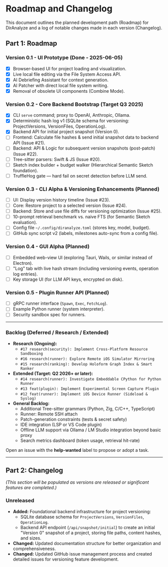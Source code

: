 <!--
AI UPDATE INSTRUCTIONS:
This document tracks the project's roadmap and changelog.
To update this document for the ROADMAP section:
1. Review recent progress against the tasks listed under current and upcoming versions.
2. Mark completed tasks with `[x]`.
3. Add new tasks or adjust priorities based on project decisions (e.g., new issues created, features reprioritized).
4. Update target dates or version focuses if they change.
To update this document for the CHANGELOG section:
1. For each new version released or significant set of features merged:
    - Add a new version heading (e.g., `## [0.2.1] - YYYY-MM-DD`).
    - List notable changes under subheadings like `Added`, `Changed`, `Fixed`, `Removed`, `Security`.
    - Reference relevant issue numbers.
Provide the complete updated Markdown content for this file.
-->

# Roadmap and Changelog

This document outlines the planned development path (Roadmap) for DirAnalyze and a log of notable changes made in each version (Changelog).

## Part 1: Roadmap

### Version 0.1 - UI Prototype (Done - 2025-06-05)
- [x] Browser-based UI for project loading and visualization.
- [x] Live local file editing via the File System Access API.
- [x] AI Debriefing Assistant for context generation.
- [x] AI Patcher with direct local file system writing.
- [x] Removal of obsolete UI components (Combine Mode).

### Version 0.2 - Core Backend Bootstrap (Target Q3 2025)
- [x] CLI `serve` command; proxy to OpenAI, Anthropic, Ollama.
- [x] Deterministic hash log v1 (SQLite schema for versioning: ProjectVersions, VersionFiles, OperationLog).
- [x] Backend API for initial project snapshot (Version 0).
- [ ] Frontend: Calculate file hashes & send initial snapshot data to backend API (Issue #21).
- [ ] Backend: API & Logic for subsequent version snapshots (post-patch) (Issue #22).
- [ ] Tree-sitter parsers: Swift & JS (Issue #20).
- [ ] Sketch index builder + budget walker (Hierarchical Semantic Sketch foundation).
- [ ] TruffleHog gate — hard fail on secret detection before LLM send.

### Version 0.3 - CLI Alpha & Versioning Enhancements (Planned)
- [ ] UI: Display version history timeline (Issue #23).
- [ ] Core: Restore project to a selected version (Issue #24).
- [ ] Backend: Store and use file diffs for versioning optimization (Issue #25).
- [ ] 10-prompt retrieval benchmark vs. naive FTS (for Semantic Sketch evaluation).
- [ ] Config file `~/.config/diranalyze.toml` (stores key, model, budget).
- [ ] GitHub sync script v2 (labels, milestones auto-sync from a config file).

### Version 0.4 - GUI Alpha (Planned)
- [ ] Embedded web-view UI (exploring Tauri, Wails, or similar instead of Electron).
- [ ] "Log" tab with live hash stream (including versioning events, operation log entries).
- [ ] Key storage UI (for LLM API keys, encrypted on disk).

### Version 0.5 - Plugin Runner API (Planned)
- [ ] gRPC runner interface (`Spawn`, `Exec`, `FetchLog`).
- [ ] Example Python runner (system interpreter).
- [ ] Security sandbox spec for runners.

---

### Backlog (Deferred / Research / Extended)
*   **Research (Ongoing):**
    *   `#17 research(security): Implement Cross-Platform Resource Sandboxing`
    *   `#16 research(runner): Explore Remote iOS Simulator Mirroring`
    *   `#15 research(ranking): Develop Holoform Graph Index & Smart Ranker`
*   **Extended (Target: Q2 2026+ or later):**
    *   `#14 research(runner): Investigate Embeddable CPython for Python Runner`
    *   `#13 feat(plugin): Implement Experimental Screen Capture Plugin`
    *   `#12 feat(runner): Implement iOS Device Runner (Sideload & Syslog)`
*   **General Backlog:**
    *   Additional Tree-sitter grammars (Python, Zig, C/C++, TypeScript)
    *   Runner: Remote SSH attach
    *   Patch-generation constraints (tests & secret safety)
    *   IDE integration (LSP or VS Code plugin)
    *   Offline LLM support via Ollama / LM Studio integration beyond basic proxy
    *   Search metrics dashboard (token usage, retrieval hit-rate)

Open an issue with the **help-wanted** label to propose or adopt a task.

---

## Part 2: Changelog

*(This section will be populated as versions are released or significant features are completed.)*

### Unreleased

*   **Added:** Foundational backend infrastructure for project versioning:
    *   SQLite database schema for `ProjectVersions`, `VersionFiles`, `OperationLog`.
    *   Backend API endpoint (`/api/snapshot/initial`) to create an initial "Version 0" snapshot of a project, storing file paths, content hashes, and sizes.
*   **Changed:** Updated documentation structure for better organization and comprehensiveness.
*   **Changed:** Updated GitHub issue management process and created detailed issues for versioning feature development.

<!--
Template for new releases:

## [X.Y.Z] - YYYY-MM-DD
### Added
- New feature A.
- New feature B.
### Changed
- Update to existing feature C.
- Refactoring of module D.
### Fixed
- Bug E in component F (Closes #issue_number).
- Typo in documentation.
### Removed
- Deprecated feature G.
### Security
- Addressed vulnerability H.
-->